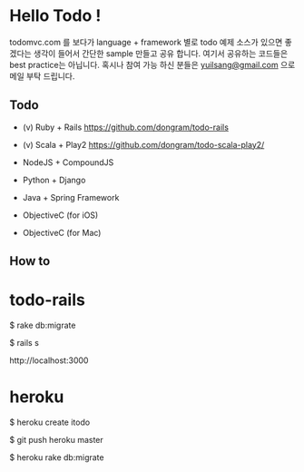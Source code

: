 # Hello Todo !
todomvc.com 를 보다가 language + framework 별로 
todo 예제 소스가 있으면 좋겠다는 생각이 들어서 간단한 sample 만들고 공유 합니다. 
여기서 공유하는 코드들은 best practice는 아닙니다. 
혹시나 참여 가능 하신 분들은 yuilsang@gmail.com 으로 메일 부탁 드립니다.

## Todo

* (v) Ruby + Rails <https://github.com/dongram/todo-rails>
 
* (v) Scala + Play2 <https://github.com/dongram/todo-scala-play2/>
 
* NodeJS + CompoundJS
 
* Python + Django
 
* Java + Spring Framework
 
* ObjectiveC (for iOS)

* ObjectiveC (for Mac)

## How to 

todo-rails
==========

$ rake db:migrate

$ rails s

http://localhost:3000


heroku
===========
$ heroku create itodo

$ git push heroku master

$ heroku rake db:migrate
